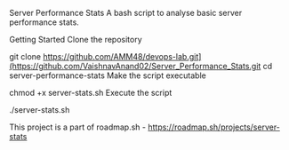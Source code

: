 Server Performance Stats
A bash script to analyse basic server performance stats.

Getting Started
Clone the repository

git clone https://github.com/AMM48/devops-lab.git](https://github.com/VaishnavAnand02/Server_Performance_Stats.git
cd server-performance-stats
Make the script executable

chmod +x server-stats.sh
Execute the script

./server-stats.sh

This project is a part of roadmap.sh - https://roadmap.sh/projects/server-stats
